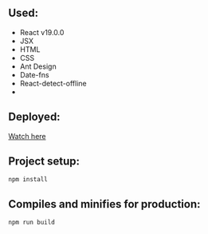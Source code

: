 ## Used:

- React v19.0.0
- JSX
- HTML
- CSS
- Ant Design
- Date-fns
- React-detect-offline
-

## Deployed:

[Watch here](https://react-movies-2gp0ycrqe-dmitry-nefedovs-projects.vercel.app/)

## Project setup:

```
npm install
```

## Compiles and minifies for production:

```
npm run build
```
